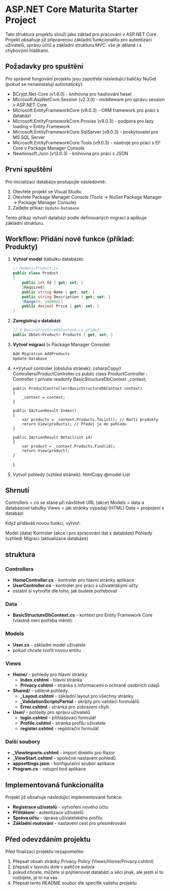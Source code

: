 # ASP.NET Core Maturita Starter Project

Tato struktura projektu slouží jako základ pro pracování v ASP.NET Core. Projekt obsahuje již připravenou základní funkcionalitu pro autentizaci uživatelů, správu účtů a základní strukturu MVC. vše je dělané i s chybovými hláškami.

## Požadavky pro spuštění

Pro správné fungování projektu jsou zapotřebí následující balíčky NuGet (pokud se nenainstalují automaticky):

- BCrypt.Net-Core (v1.6.0) - knihovna pro hashování hesel
- Microsoft.AspNetCore.Session (v2.3.0) - middleware pro správu session v ASP.NET Core
- Microsoft.EntityFrameworkCore (v9.0.3) - ORM framework pro práci s databází
- Microsoft.EntityFrameworkCore.Proxies (v9.0.3) - podpora pro lazy loading v Entity Framework
- Microsoft.EntityFrameworkCore.SqlServer (v9.0.3) - poskytovatel pro MS SQL Server
- Microsoft.EntityFrameworkCore.Tools (v9.0.3) - nástroje pro práci s EF Core v Package Manager Console
- Newtonsoft.Json (v13.0.3) - knihovna pro práci s JSON

## První spuštění

Pro inicializaci databáze postupujte následovně:

1. Otevřete projekt ve Visual Studiu
2. Otevřete Package Manager Console (Tools → NuGet Package Manager → Package Manager Console)
3. Zadejte příkaz: `Update-Database`

Tento příkaz vytvoří databázi podle definovaných migrací a aplikuje základní strukturu.

## Workflow: Přidání nové funkce (příklad: Produkty)

1. **Vytvoř model** (tabulku databáze):
   ```csharp
   // Models/Product.cs
   public class Product
   {
       public int Id { get; set; }
       [Required]
       public string Name { get; set; }
       public string Description { get; set; }
       [Range(0, 100000)]
       public decimal Price { get; set; }
   }
   ```

2. **Zaregistruj v databázi**:
   ```csharp
   // V BasicStructureDbContext.cs přidej:
   public DbSet<Product> Products { get; set; }
   ```

3. **Vytvoř migraci** (v Package Manager Console):
   ```csharp
   Add-Migration AddProducts
   Update-Database

4. **Vytvoř controler (obsluha stránek):
   csharpCopy// Controllers/ProductController.cs
   public class ProductController : Controller
   {
       private readonly BasicStructureDbContext _context;
       
       public ProductController(BasicStructureDbContext context)
       {
           _context = context;
       }
       
       public IActionResult Index()
       {
           var products = _context.Products.ToList(); // Načti produkty
           return View(products); // Předej je do pohledu
       }
       
       public IActionResult Detail(int id)
       {
           var product = _context.Products.Find(id);
           return View(product);
       }
   }

5. Vytvoř pohledy (vzhled stránek):
   htmlCopy<!-- Views/Product/Index.cshtml -->
   @model List<Product>
   
## Shrnutí
   
   Controllers = co se stane při návštěvě URL (akce)
   Models = data a databázové tabulky
   Views = jak stránky vypadají (HTML)
   Data = propojení s databází
   
   Když přidáváš novou funkci, vytvoř:
   
   Model (data)
   Kontroler (akce i pro zpracování dat z databáze)
   Pohledy (vzhled)
   Migraci (aktualizace databáze)

## struktura 
### Controllers
- **HomeController.cs** - kontroler pro hlavní stránky aplikace
- **UserController.cs** - kontroler pro práci s uživatelskými účty
- ostatní si vytvořte dle toho, jak budete potřebovat

### Data
- **BasicStructureDbContext.cs** - kontext pro Entity Framework Core (vlastně není potřeba měnit)

### Models
- **User.cs** - základní model uživatele
- pokud chcete tvořit novou entitu 

### Views
- **Home/** - pohledy pro hlavní stránky
  - **Index.cshtml** - hlavní stránka
  - **Privacy.cshtml** - stránka s informacemi o ochraně osobních údajů
- **Shared/** - sdílené pohledy
  - **_Layout.cshtml** - základní layout pro všechny stránky
  - **_ValidationScriptsPartial** - skripty pro validaci formulářů
  - **Error.cshtml** - stránka pro zobrazení chyb
- **User/** - pohledy pro správu uživatelů
  - **login.cshtml** - přihlašovací formulář
  - **Profile.cshtml** - stránka profilu uživatele
  - **register.cshtml** - registrační formulář

### Další soubory
- **_ViewImports.cshtml** - import direktiv pro Razor
- **_ViewStart.cshtml** - společné nastavení pohledů
- **appsettings.json** - konfigurační soubor aplikace
- **Program.cs** - vstupní bod aplikace

## Implementovaná funkcionalita

Projekt již obsahuje následující implementované funkce:

- **Registrace uživatelů** - vytvoření nového účtu
- **Přihlášení** - autentizace uživatelů
- **Správa účtu** - úprava uživatelského profilu
- **Základní routování** - nastavení cest pro přesměrování

## Před odevzdáním projektu

Před finalizací projektu nezapomeňte:

1. Přepsat obsah stránky Privacy Policy (Views/Home/Privacy.cshtml)
2. přepsat v layoutu dole v patičce autora
3. pokud chcete, můžete si pojmenovat databázi a věci jinak, ale jestli si to rozbijete, je to na vás.
4. Přepsat tento README soubor dle specifik vašeho projektu
